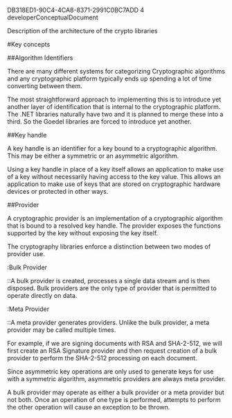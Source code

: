 ﻿<id>DB318ED1-90C4-4CA8-8371-2991C0BC7ADD
<version>4
<contenttype>developerConceptualDocument

Description of the architecture of the crypto libraries

#Key concepts

##Algorithm Identifiers

There are many different systems for categorizing Cryptographic algorithms and
any cryptographic platform typically ends up spending a lot of time converting
between them.

The most straightforward approach to implementing this is to introduce yet another
layer of identification that is internal to the cryptographic platform. The .NET
libraries naturally have two and it is planned to merge these into a third. So the
Goedel libraries are forced to introduce yet another.

##Key handle

A key handle is an identifier for a key bound to a cryptographic algorithm. This may be
either a symmetric or an asymmetric algorithm.

Using a key handle in place of a key itself allows an application to make use of a 
key without necessarily having access to the key value. This allows an application to
make use of keys that are stored on cryptographic hardware devices or protected
in other ways.

##Provider

A cryptographic provider is an implementation of a cryptographic algorithm that
is bound to a resolved key handle. The provider exposes the functions supported
by the key without exposing the key itself.

The cryptography libraries enforce a distinction between two modes of provider
use.

:Bulk Provider

::A bulk provider is created, processes a single data stream and is then disposed.
Bulk providers are the only type of provider that is permitted to operate directly
on data.

:Meta Provider

::A meta provider generates providers. Unlike the bulk provider, a meta provider 
may be called multiple times.

For example, if we are signing documents with RSA and SHA-2-512, we will first
create an RSA Signature provider and then request creation of a bulk provider
to perform the SHA-2-512 processing on each document.

Since asymmetric key operations are only used to generate keys for use with
a symmetric algorithm, asymmetric providers are always meta provider.

A bulk provider may operate as either a bulk provider or a meta provider but
not both. Once an operation of one type is performed, attempts to perform
the other operation will cause an exception to be thrown.



